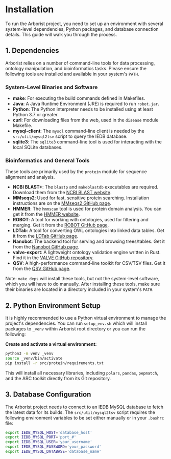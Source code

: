 # Installation

To run the Arborist project, you need to set up an environment with several system-level dependencies, Python packages, and database connection details. This guide will walk you through the process.

## 1. Dependencies

Arborist relies on a number of command-line tools for data processing, ontology manipulation, and bioinformatics tasks. Please ensure the following tools are installed and available in your system's `PATH`.

### System-Level Binaries and Software
* **make**: For executing the build commands defined in Makefiles.
* **Java**: A Java Runtime Environment (JRE) is required to run `robot.jar`.
* **Python**: The Python interpreter needs to be installed using at least Python 3.7 or greater.
* **curl**: For downloading files from the web, used in the `disease` module Makefile.
* **mysql-client**: The `mysql` command-line client is needed by the `src/util/mysql2tsv` script to query the IEDB database.
* **sqlite3**: The `sqlite3` command-line tool is used for interacting with the local SQLite databases.

### Bioinformatics and General Tools
These tools are primarily used by the `protein` module for sequence alignment and analysis.
* **NCBI BLAST+**: The `blastp` and `makeblastdb` executables are required. Download them from the [NCBI BLAST website](https://ftp.ncbi.nlm.nih.gov/blast/executables/blast+/LATEST/).
* **MMseqs2**: Used for fast, sensitive protein searching. Installation instructions are on the [MMseqs2 GitHub page](https://github.com/soedinglab/MMseqs2).
* **HMMER**: The `hmmscan` tool is used for protein domain analysis. You can get it from the [HMMER website](http://eddylab.org/software/hmmer/).
* **ROBOT**: A tool for working with ontologies, used for filtering and merging. Get it from the [ROBOT GitHub page](https://github.com/ontodev/robot).
* **LDTab**: A tool for converting OWL ontologies into linked data tables. Get it from the [LDTab GitHub page](https://github.com/ontodev/ldtab.clj).
* **Nanobot**: The backend tool for serving and browsing trees/tables. Get it from the [Nanobot GitHub page](https://github.com/ontodev/nanobot.rs).
* **valve-export**: A lightweight ontology validation engine written in Rust. Find it in the [VALVE GitHub repository](https://github.com/ontodev/valve.rs).
* **QSV**: A high-performance command-line toolkit for CSV/TSV files. Get it from the [QSV GitHub page](https://github.com/jqnatividad/qsv).

Note: `make deps` will install these tools, but not the system-level software, which you will have to do manually. After installing these tools, make sure their binaries are located in a directory included in your system's `PATH`.

## 2. Python Environment Setup

It is highly recommended to use a Python virtual environment to manage the project's dependencies. You can run `setup_env.sh` which will install packages to `_venv` within Arborist root directory or you can run the following:

**Create and activate a virtual environment:**
```bash
python3 -m venv _venv
source _venv/bin/activate
pip install -r src/protein/requirements.txt
```

This will install all necessary libraries, including `polars`, `pandas`, `pepmatch`, and the ARC toolkit directly from its Git repository.

## 3. Database Configuration

The Arborist project needs to connect to an IEDB MySQL database to fetch the latest data for its builds. The `src/util/mysql2tsv` script requires the following environment variables to be set either manually or in your `.bashrc` file:

```bash
export IEDB_MYSQL_HOST='database_host'
export IEDB_MYSQL_PORT='port_#'
export IEDB_MYSQL_USER='your_username'
export IEDB_MYSQL_PASSWORD='your_password'
export IEDB_MYSQL_DATABASE='database_name'
```